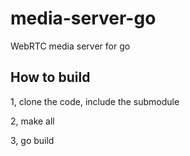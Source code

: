 # media-server-go
WebRTC media server for go



## How to build

1,  clone the code, include the submodule

2,  make all

3,  go build 
